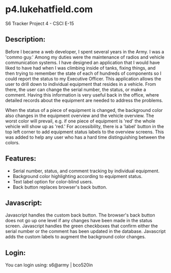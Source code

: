 p4.lukehatfield.com
===================

S6 Tracker
Project 4 - CSCI E-15

Description:
------------

Before I became a web developer, I spent several years in the Army. I was a 'commo guy.' Among my duties were the maintenance of radios and vehicle communication systems. I have designed an application that I would have liked to have had when I was climbing inside of tanks, fixing things, and then trying to remember the state of each of hundreds of components so I could report the status to my Executive Officer. This application allows the user to drill down to individual equipment that resides in a vehicle. From there, the user can change the serial number, the status, or make a comment. Having this information is very useful back in the office, where detailed records about the equipment are needed to address the problems.

When the status of a piece of equipment is changed, the background color also changes in the equipment overview and the vehicle overview. The worst color will prevail, e.g. if one piece of equipment is 'red' the whole vehicle will show up as 'red.' For accessibility, there is a 'label' button in the top left corner to add equipment status labels to the overview screens. This was added to help any user who has a hard time distinguishing between the colors.

Features:
------------

* Serial number, status, and comment tracking by individual equipment.
* Background color highlighting according to equipment status.
* Text label option for color-blind users.
* Back button replaces browser's back button.

Javascript:
------------

Javascript handles the custom back button. The browser's back button does not go up one level if any changes have been made in the status screen. Javascript handles the green checkboxes that confirm either the serial number or the comment has been updated in the database. Javascript adds the custom labels to augment the background color changes.

Login:
------------

You can login using: s6@army | bco520in